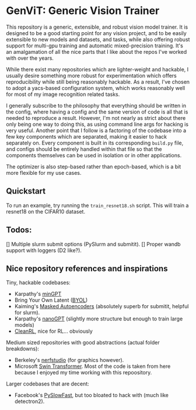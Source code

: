 # GenViT: Generic Vision Trainer

This repository is a generic, extensible, and robust vision model trainer. It is designed to be a good starting point for any vision project, and to be easily extensible to new models and datasets, and tasks, while also offering robust support for multi-gpu training and automatic mixed-precision training. It's an amalgamation of all the nice parts that I like about the repos I've worked with over the years. 

While there exist many repositories which are lighter-weight and hackable, I usually desire something more robust for experimentation which offers reproducibility while still being reasonably hackable. As a result, I've chosen to adopt a yacs-based configuration system, which works reasonably well for most of my image recognition related tasks. 

I generally subscribe to the philosophy that everything should be written in the config, where having a config and the same version of code is all that is needed to reproduce a result. However, I'm not nearly as strict about there only being one way to doing this, as using command line args for hacking is very useful. Another point that I follow is a factoring of the codebase into a few key components which are separated, making it easier to hack separately on. Every component is built in its corresponding ```build.py``` file, and configs should be entirely handled within that file so that the components themselves can be used in isolation or in other applications. 

The optimizer is also step-based rather than epoch-based, which is a bit more flexible for my use cases.

## Quickstart

To run an example, try running the ```train_resnet18.sh``` script. This will train a resnet18 on the CIFAR10 dataset.

## Todos:
[] Multiple slurm submit options (PySlurm and submitit). 
[] Proper wandb support with loggers (D2 like?). 


## Nice repository references and inspirations

Tiny, hackable codebases:
- Karpathy's [minGPT](https://github.com/karpathy/minGPT)
- Bring Your Own Latent ([BYOL](https://github.com/sthalles/PyTorch-BYOL))
- Kaiming's [Masked Autoencoders](https://github.com/facebookresearch/mae) (absolutely superb for submitit, helpful for slurm).
- Karpathy's [nanoGPT](https://github.com/karpathy/nanoGPT) (slightly more structure but enough to train large models)
- [CleanRL](https://github.com/vwxyzjn/cleanrl), nice for RL... obviously


Medium sized repositories with good abstractions (actual folder breakdowns):
- Berkeley's [nerfstudio](https://github.com/nerfstudio-project/nerfstudio) (for graphics however). 
- Microsoft [Swin Transformer](https://github.com/microsoft/Swin-Transformer). Most of the code is taken from here because I enjoyed my time working with this repoository.

Larger codebases that are decent:
- Facebook's [PySlowFast](https://github.com/facebookresearch/SlowFast), but too bloated to hack with (much like detectron2).